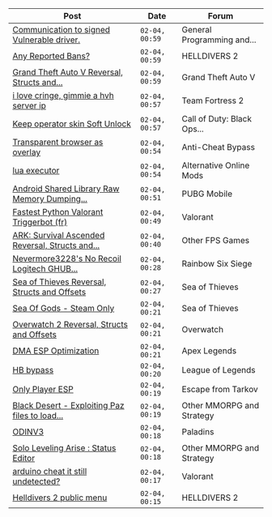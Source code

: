 |Post|Date|Forum|
|----|----|-----|
|[Communication to signed Vulnerable driver.](https://www.unknowncheats.me/forum/general-programming-and-reversing/628226-communication-signed-vulnerable-driver.html)|`02-04, 00:59`|General Programming and...|
|[Any Reported Bans?](https://www.unknowncheats.me/forum/helldivers-2-a/630292-reported-bans.html)|`02-04, 00:59`|HELLDIVERS 2|
|[Grand Theft Auto V Reversal, Structs and...](https://www.unknowncheats.me/forum/grand-theft-auto-v/144028-grand-theft-auto-reversal-structs-offsets.html)|`02-04, 00:59`|Grand Theft Auto V|
|[i love cringe, gimmie a hvh server ip](https://www.unknowncheats.me/forum/team-fortress-2-a/624386-love-cringe-gimmie-hvh-server-ip.html)|`02-04, 00:57`|Team Fortress 2|
|[Keep operator skin Soft Unlock](https://www.unknowncheats.me/forum/call-of-duty-black-ops-cold-war/629052-operator-skin-soft-unlock.html)|`02-04, 00:57`|Call of Duty: Black Ops...|
|[Transparent browser as overlay](https://www.unknowncheats.me/forum/anti-cheat-bypass/622715-transparent-browser-overlay.html)|`02-04, 00:54`|Anti-Cheat Bypass|
|[lua executor](https://www.unknowncheats.me/forum/alternative-online-mods/617791-lua-executor.html)|`02-04, 00:54`|Alternative Online Mods|
|[Android Shared Library Raw Memory Dumping...](https://www.unknowncheats.me/forum/pubg-mobile/630290-android-shared-library-raw-memory-dumping-tool.html)|`02-04, 00:51`|PUBG Mobile|
|[Fastest Python Valorant Triggerbot (fr)](https://www.unknowncheats.me/forum/valorant/612762-fastest-python-valorant-triggerbot-fr.html)|`02-04, 00:49`|Valorant|
|[ARK: Survival Ascended Reversal, Structs and...](https://www.unknowncheats.me/forum/other-fps-games/608333-ark-survival-ascended-reversal-structs-offsets.html)|`02-04, 00:40`|Other FPS Games|
|[Nevermore3228's No Recoil Logitech GHUB...](https://www.unknowncheats.me/forum/rainbow-six-siege/628147-nevermore3228s-recoil-logitech-ghub-script-y9s1-updated.html)|`02-04, 00:28`|Rainbow Six Siege|
|[Sea of Thieves Reversal, Structs and Offsets](https://www.unknowncheats.me/forum/sea-of-thieves/278391-sea-thieves-reversal-structs-offsets.html)|`02-04, 00:27`|Sea of Thieves|
|[Sea Of Gods - Steam Only](https://www.unknowncheats.me/forum/sea-of-thieves/614719-sea-gods-steam.html)|`02-04, 00:21`|Sea of Thieves|
|[Overwatch 2 Reversal, Structs and Offsets](https://www.unknowncheats.me/forum/overwatch/516727-overwatch-2-reversal-structs-offsets.html)|`02-04, 00:21`|Overwatch|
|[DMA ESP Optimization](https://www.unknowncheats.me/forum/apex-legends/630079-dma-esp-optimization.html)|`02-04, 00:21`|Apex Legends|
|[HB bypass](https://www.unknowncheats.me/forum/league-of-legends/629097-hb-bypass.html)|`02-04, 00:20`|League of Legends|
|[Only Player ESP](https://www.unknowncheats.me/forum/escape-from-tarkov/630271-player-esp.html)|`02-04, 00:19`|Escape from Tarkov|
|[Black Desert - Exploiting Paz files to load...](https://www.unknowncheats.me/forum/other-mmorpg-and-strategy/588951-black-desert-exploiting-paz-files-load-own-lua.html)|`02-04, 00:19`|Other MMORPG and Strategy|
|[ODINV3](https://www.unknowncheats.me/forum/paladins/629312-odinv3.html)|`02-04, 00:18`|Paladins|
|[Solo Leveling Arise : Status Editor](https://www.unknowncheats.me/forum/other-mmorpg-and-strategy/629737-solo-leveling-arise-status-editor.html)|`02-04, 00:18`|Other MMORPG and Strategy|
|[arduino cheat it still undetected?](https://www.unknowncheats.me/forum/valorant/615143-arduino-cheat-undetected.html)|`02-04, 00:17`|Valorant|
|[Helldivers 2 public menu](https://www.unknowncheats.me/forum/helldivers-2-a/629110-helldivers-2-public-menu.html)|`02-04, 00:15`|HELLDIVERS 2|
